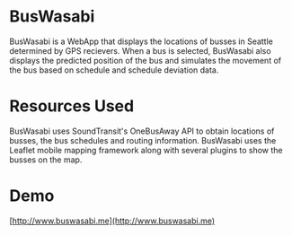 # BusWasabi

BusWasabi is a WebApp that displays the locations of busses in Seattle determined by GPS recievers. When a bus is selected, BusWasabi also displays the predicted position of the bus and simulates the movement of the bus based on schedule and schedule deviation data.

# Resources Used

BusWasabi uses SoundTransit's OneBusAway API to obtain locations of busses, the bus schedules and routing information. BusWasabi uses the Leaflet mobile mapping framework along with several plugins to show the busses on the map.

# Demo
[http://www.buswasabi.me](http://www.buswasabi.me)
